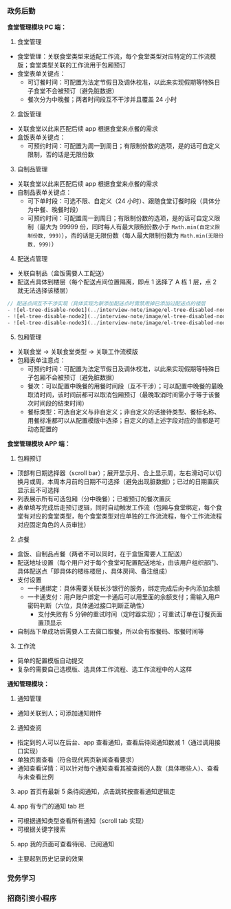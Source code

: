 ### 政务后勤
**食堂管理模块 PC 端：**
1. 食堂管理
- 食堂管理：关联食堂类型来适配工作流，每个食堂类型对应特定的工作流模版；食堂类型关联的工作流用于包厢预订
- 食堂表单关键点：
  - 可订餐时间：可配置为法定节假日及调休校准，以此来实现假期等特殊日子食堂不会被预订（避免脏数据）
  - 餐次分为中晚餐；两者时间段互不干涉并且覆盖 24 小时

2. 盒饭管理
- 关联食堂以此来匹配后续 app 根据食堂来点餐的需求
- 盒饭表单关键点：
  - 可预约时间：可配置为周一到周日；有限制份数的选项，是的话可自定义限制，否的话是无限份数

3. 自制品管理
- 关联食堂以此来匹配后续 app 根据食堂来点餐的需求
- 自制品表单关键点：
  - 可下单时段：可选不限、自定义（24 小时）、跟随食堂订餐时段（具体分为中餐、晚餐时段）
  - 可预约时间：可配置周一到周日；有限制份数的选项，是的话可自定义限制（最大为 99999 份，同时每人有最大限制份数小于 `Math.min(自定义限制份数, 999)`），否的话是无限份数（每人最大限制份数为 `Math.min(无限份数, 999)`）

4. 配送点管理
- 关联自制品（盒饭需要人工配送）
- 配送点具体到楼层（每个配送点间位置隔离，即点 1 选择了 A 栋 1 层，点 2 就无法选择该楼层）
```JavaScript
// 配送点间互不干涉实现（具体实现为新添加配送点时需禁用掉已添加过配送点的楼层
- ![el-tree-disable-node1](../interview-note/image/el-tree-disabled-node-1.png)
- ![el-tree-disable-node2](../interview-note/image/el-tree-disabled-node-2.png)
- ![el-tree-disable-node3](../interview-note/image/el-tree-disabled-node-3.png)
```

5. 包厢管理
- 关联食堂 -> 关联食堂类型 -> 关联工作流模版
- 包厢表单注意点：
  - 可预约时间：可配置为法定节假日及调休校准，以此来实现假期等特殊日子包厢不会被预订（避免脏数据）
  - 餐次：可以配置中晚餐的用餐时间段（互不干涉）；可以配置中晚餐的最晚取消时间，该时间前都可以取消包厢预订（最晚取消时间需小于等于该餐次时间段的结束时间）
  - 餐标类型：可选自定义与非自定义；非自定义的话接待类型、餐标名称、用餐标准都可以从配置模版中选择；自定义的话上述字段对应的值都是可动态配置的

**食堂管理模块 APP 端：**
1. 包厢预订
- 顶部有日期选择器（scroll bar）；展开显示月、合上显示周，左右滑动可以切换月或周，本周本月前的日期不可选择（避免出现脏数据）；已过的日期置灰显示且不可选择
- 列表展示所有可选包厢（分中晚餐）；已被预订的餐次置灰
- 表单填写完成后走预订逻辑，同时自动触发工作流（包厢与食堂绑定，每个食堂有对应的食堂类型，每个食堂类型对应单独的工作流流程，每个工作流流程对应固定角色的人员审批）

2. 点餐
- 盒饭、自制品点餐（两者不可以同时，在于盒饭需要人工配送）
- 配送地址设置（每个用户对于每个食堂可配置配送地址，由该用户组织部门、具体配送点「即具体的楼栋楼层」、具体房间、备注组成）
- 支付设置
  - 一卡通绑定：具体需要关联长沙银行的服务，绑定完成后向卡内添加余额
  - 一卡通支付：用户账户绑定一卡通后可以用里面的余额支付；需输入用户密码判断（六位，具体通过接口判断正确性）
    - 支付失败有 5 分钟的重试时间（定时器实现）；可重试订单在订餐页面置顶显示
- 自制品下单成功后需要人工去窗口取餐，所以会有取餐码、取餐时间等

3. 工作流
- 简单的配置模版自动提交
- 复杂的需要自己选模版、选具体工作流程、选工作流程中的人这样

**通知管理模块：**
1. 通知管理
- 通知关联到人；可添加通知附件

2. 通知查阅
- 指定到的人可以在后台、app 查看通知，查看后待阅通知数减 1（通过调用接口实现）
- 单独页面查看（符合现代网页新闻查看要求）
- 通知查看详情：可以针对每个通知查看其被查阅的人数（具体哪些人）、查看与未查看比例

3. app 首页有最新 5 条待阅通知，点击跳转按查看通知逻辑走

4. app 有专门的通知 tab 栏
- 可根据通知类型查看所有通知（scroll tab 实现）
- 可根据关键字搜索

5. app 我的页面可查看待阅、已阅通知
- 主要起到历史记录的效果

### 党务学习

### 招商引资小程序